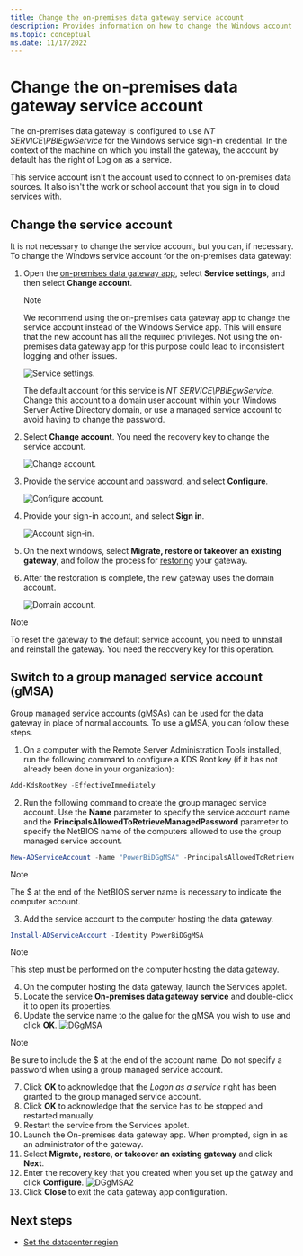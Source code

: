```yaml
---
title: Change the on-premises data gateway service account
description: Provides information on how to change the Windows account for the on-premises data gateway service.
ms.topic: conceptual
ms.date: 11/17/2022
---
```


# Change the on-premises data gateway service account

The on-premises data gateway is configured to use *NT SERVICE\PBIEgwService* for the Windows service sign-in credential. In the context of the machine on which you install the gateway, the account by default has the right of Log on as a service.

This service account isn't the account used to connect to on-premises data sources. It also isn't the work or school account that you sign in to cloud services with.

## Change the service account

It is not necessary to change the service account, but you can, if necessary. To change the Windows service account for the on-premises data gateway:

1. Open the [on-premises data gateway app](service-gateway-app.md), select **Service settings**, and then select **Change account**.

   >[!Note]
   > We recommend using the on-premises data gateway app to change the service account instead of the Windows Service app. This will ensure that the new account has all the required privileges. Not using the on-premises data gateway app for this purpose could lead to inconsistent logging and other issues.

   ![Service settings.](media/service-gateway-service-account/service-settings.png)

    The default account for this service is *NT SERVICE\PBIEgwService*. Change this account to a domain user account within your Windows Server Active Directory domain, or use a managed service account to avoid having to change the password.

1. Select **Change account**. You need the recovery key to change the service account.

   ![Change account.](media/service-gateway-service-account/change-account.png)

1. Provide the service account and password, and select **Configure**.

   ![Configure account.](media/service-gateway-service-account/configure-account.png)

1. Provide your sign-in account, and select **Sign in**.

   ![Account sign-in.](media/service-gateway-service-account/account-sign-in.png)

1. On the next windows, select **Migrate, restore or takeover an existing gateway**, and follow the process for [restoring](service-gateway-migrate.md) your gateway.

1. After the restoration is complete, the new gateway uses the domain account.

   ![Domain account.](media/service-gateway-service-account/domain-account.png)

> [!NOTE]
> To reset the gateway to the default service account, you need to uninstall and reinstall the gateway. You need the recovery key for this operation.
>
## Switch to a group managed service account (gMSA)

Group managed service accounts (gMSAs) can be used for the data gateway in place of normal accounts. To use a gMSA, you can follow these steps.

1. On a computer with the Remote Server Administration Tools installed, run the following command to configure a KDS Root key (if it has not already been done in your organization):
```powershell
Add-KdsRootKey -EffectiveImmediately
```
2. Run the following command to create the group managed service account. Use the **Name** parameter to specify the service account name and the **PrincipalsAllowedToRetrieveManagedPassword** parameter to specify the NetBIOS name of the computers allowed to use the group managed service account.
```powershell
New-ADServiceAccount -Name "PowerBiDGgMSA" -PrincipalsAllowedToRetrieveManagedPassword server1$ -DnsHostName server1.contoso.com -Enabled $True
```
> [!NOTE]
> The $ at the end of the NetBIOS server name is necessary to indicate the computer account.
>
3. Add the service account to the computer hosting the data gateway.
```powershell
Install-ADServiceAccount -Identity PowerBiDGgMSA
```
> [!NOTE]
> This step must be performed on the computer hosting the data gateway.
>
4. On the computer hosting the data gateway, launch the Services applet.
5. Locate the service **On-premises data gateway service** and double-click it to open its properties.
6. Update the service name to the galue for the gMSA you wish to use and click **OK**.
![DGgMSA](https://github.com/MicrosoftDocs/data-integration/assets/126546027/c79bb35f-b877-474d-8627-9d8768415ba9)
> [!NOTE]
> Be sure to include the $ at the end of the account name. Do not specify a password when using a group managed service account.
>
7. Click **OK** to acknowledge that the *Logon as a service* right has been granted to the group managed service account.
8. Click **OK** to acknowledge that the service has to be stopped and restarted manually.
9. Restart the service from the Services applet.
10. Launch the On-premises data gateway app. When prompted, sign in as an administrator of the gateway.
11. Select **Migrate, restore, or takeover an existing gateway** and click **Next**.
12. Enter the recovery key that you created when you set up the gatway and click **Configure**.
![DGgMSA2](https://github.com/MicrosoftDocs/data-integration/assets/126546027/203f304f-d2fe-45ac-8904-c07ebd6ae314)
13. Click **Close** to exit the data gateway app configuration.

## Next steps

* [Set the datacenter region](service-gateway-data-region.md)  
